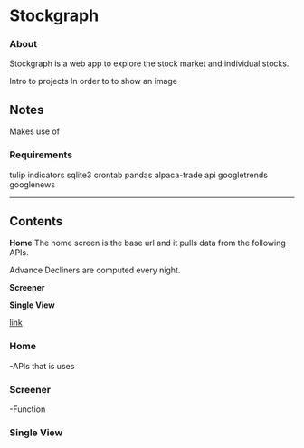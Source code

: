 # Stockgraph

### About

Stockgraph is a web app to explore the stock market and individual stocks.

Intro to projects
In order to to show an image

<!-- ![m'lady](https://i.imgur.com/v8IVDka.jpg)
 -->

## Notes

Makes use of

### Requirements

tulip indicators
sqlite3
crontab
pandas
alpaca-trade api
googletrends
googlenews

---

## Contents

**Home**
The home screen is the base url and it pulls data from the following APIs.

Advance Decliners are computed every night.

**Screener**

**Single View**

[link](https://example.com)

### Home

-APIs that is uses

### Screener

-Function

### Single View
